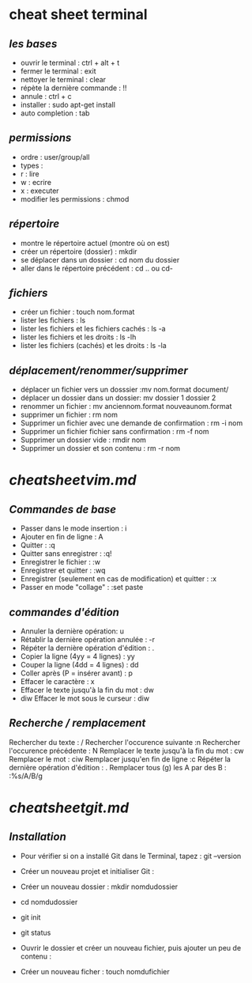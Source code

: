 # **cheat sheet terminal** #

## _les bases_ ##

- ouvrir le terminal : ctrl + alt + t
- fermer le terminal : exit 
- nettoyer le terminal : clear
- répète la dernière commande : !!
- annule : ctrl + c
- installer : sudo apt-get install
- auto completion : tab

## _permissions_ ##

- ordre : user/group/all
- types :   
 - r : lire  
 - w : ecrire  
 - x : executer  
- modifier les permissions : chmod

## _répertoire_ ##

- montre le répertoire actuel (montre où on est)
- créer un répertoire (dossier) : mkdir
- se déplacer dans un dossier : cd nom du dossier
- aller dans le répertoire précédent : cd .. ou cd-  

## _fichiers_ ##

- créer un fichier : touch nom.format
- lister les fichiers : ls
- lister les fichiers et les fichiers cachés : ls -a
- lister les fichiers et les droits : ls -lh
- lister les fichiers (cachés) et les droits : ls -la  

## _déplacement/renommer/supprimer_ ##

- déplacer un fichier vers un dosssier :mv nom.format document/
- déplacer un dossier dans un dossier: mv dossier 1 dossier 2
- renommer un fichier : mv anciennom.format nouveaunom.format
- supprimer un fichier : rm nom
- Supprimer un fichier avec une demande de confirmation : rm -i nom
- Supprimer un fichier fichier sans confirmation : rm -f nom
- Supprimer un dossier vide : rmdir nom
- Supprimer un dossier et son contenu : 	rm -r nom  


# _cheatsheetvim.md_ #  


## _Commandes de base_ ##


- Passer dans le mode insertion : i
- Ajouter en fin de ligne : A
- Quitter : :q
- Quitter sans enregistrer : :q!
- Enregistrer le fichier : :w
- Enregistrer et quitter : :wq
- Enregistrer (seulement en cas de modification) et quitter : :x
- Passer en mode "collage" : :set paste  

## _commandes d'édition_ ##  

- Annuler la dernière opération: u
- Rétablir la dernière opération annulée : <control>-r
- Répéter la dernière opération d'édition : .
- Copier la ligne (4yy = 4 lignes) : yy
- Couper la ligne (4dd = 4 lignes) : dd
- Coller après (P = insérer avant) : p
- Effacer le caractère : x
- Effacer le texte jusqu'à la fin du mot : dw
- diw 	Effacer le mot sous le curseur : diw  

## _Recherche / remplacement_ ##  

Rechercher du texte : /
Rechercher l'occurence suivante :n
Rechercher l'occurence précédente : N
Remplacer le texte jusqu'à la fin du mot : cw
Remplacer le mot : ciw
Remplacer jusqu'en fin de ligne :c
 Répéter la dernière opération d'édition : .
Remplacer tous (g) les A par des B : :%s/A/B/g  

# _cheatsheetgit.md_ #  

## _Installation_ ##  

- Pour vérifier si on a installé Git dans le Terminal, tapez : git –version
-  Créer un nouveau projet et initialiser Git :  

- Créer un nouveau dossier : mkdir nomdudossier
- cd nomdudossier
- git init
- git status
- Ouvrir le dossier et créer un nouveau fichier, puis ajouter un peu de contenu : 
- Créer un nouveau ficher : touch nomdufichier

 



